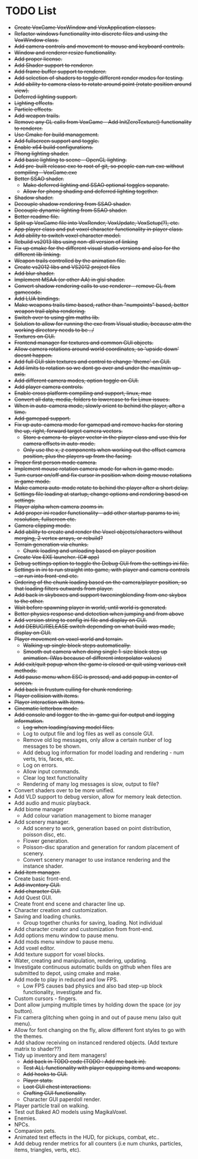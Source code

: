# TODO List

* ~~Create VoxGame VoxWindow and VoxApplication classes.~~
* ~~Refactor windows functionality into discrete files and using the VoxWindow class.~~
* ~~Add camera controls and movement to mouse and keyboard controls.~~
* ~~Window and renderer resize functionality.~~
* ~~Add proper license.~~
* ~~Add Shader support to renderer.~~
* ~~Add frame buffer support to renderer.~~
* ~~Add selection of shaders to toggle different render modes for testing.~~
* ~~Add ability to camera class to rotate around point (rotate position around view).~~
* ~~Deferred lighting support.~~
* ~~Lighting effects.~~
* ~~Particle effects.~~
* ~~Add weapon trails.~~
* ~~Remove any GL calls from VoxGame - Add InitZeroTexture() functionality to renderer.~~
* ~~Use Cmake for build management.~~
* ~~Add fullscreen support and toggle.~~
* ~~Enable x64 build configurations.~~
* ~~Phong lighting shader.~~
* ~~Add basic lighting to scene - OpenGL lighting.~~
* ~~Add pre-built release exe to root of git, so people can run exe without compiling - VoxGame.exe~~
* ~~Better SSAO shader.~~
  * ~~Make deferred lighting and SSAO optional toggles separate.~~
  * ~~Allow for phong shading and deferred lighting together.~~
* ~~Shadow shader.~~
* ~~Decouple shadow rendering from SSAO shader.~~
* ~~Decouple dynamic lighting from SSAO shader.~~
* ~~Better readme file.~~
* ~~Split up VoxGame file into VoxRender, VoxUpdate, VoxSetup(?), etc.~~
* ~~App player class and put voxel character functionality in player class.~~
* ~~Add ability to switch voxel character model.~~
* ~~Rebuild vs2013 libs using non-dll version of linking~~
* ~~Fix up cmake for the different visual studio versions and also for the different lib linking.~~
* ~~Weapon trails controlled by the animation file.~~
* ~~Create vs2012 libs and VS2012 project files~~
* ~~Add blur shader.~~
* ~~Implement MSAA (or other AA) in glsl shader.~~
* ~~Convert shadow rendering calls to use renderer - remove GL from gamecode.~~
* ~~Add LUA bindings.~~
* ~~Make weapons trails time based, rather than "numpoints" based, better weapon trail alpha rendering.~~
* ~~Switch over to using glm maths lib.~~
* ~~Solution to allow for running the exe from Visual studio, because atm the working directory needs to be ../~~
* ~~Textures on GUI.~~
* ~~Frontend manager for textures and common GUI objects.~~
* ~~Allow camera rotations around world coordinates, so 'upside down' doesnt happen.~~
* ~~Add full GUI skin textures and control to change 'theme' on GUI.~~
* ~~Add limits to rotation so we dont go over and under the max/min up-axis.~~
* ~~Add different camera modes, option toggle on GUI.~~
* ~~Add player camera controls.~~
* ~~Enable cross platform compiling and support, linux, mac~~
* ~~Convert all data, media, folders to lowercase to fix Linux issues.~~
* ~~When in auto-camera mode, slowly orient to behind the player, after a time.~~
* ~~Add gamepad support.~~
* ~~Fix up auto-camera mode for gamepad and remove hacks for storing the up, right, forward target camera vectors.~~
  * ~~Store a camera-to-player vector in the player class and use this for camera offsets in auto-mode.~~
  * ~~Only use the x, z components when working out the offset camera position, plus the players up from the facing.~~
* ~~Proper first person mode camera.~~
* ~~Implement mouse rotation camera mode for when in game mode.~~
* ~~Turn cursor on/off and fix cursor in position when doing mouse rotations in game mode.~~
* ~~Make camera auto-mode rotate to behind the player after a short delay.~~
* ~~Settings file loading at startup, change options and rendering based on settings.~~
* ~~Player alpha when camera zooms in.~~
* ~~Add proper ini reader functionality - add other startup params to ini, resolution, fullscreen etc.~~
* ~~Camera clipping mode.~~
* ~~Add ability to create and render the Voxel objects/characters without merging, 2 vertex arrays, or rebuild?~~
* ~~Terrain generation via chunks.~~
  * ~~Chunk loading and unloading based on player position~~
* ~~Create Vox EXE launcher. (C# app)~~
* ~~Debug settings option to toggle the Debug GUI from the settings ini file.~~
* ~~Settings in ini to run straight into game, with player and camera controls - or run into front-end etc.~~
* ~~Ordering of the chunk loading based on the camera/player position, so that loading filters outwards from player.~~
* ~~Add back in skyboxes and support tweeningblending from one skybox to the other.~~
* ~~Wait before spawning player in world, until world is generated.~~
* ~~Better physics response and detection when jumping and from above~~
* ~~Add version string to config ini file and display on GUI.~~
* ~~Add DEBUG/RELEASE switch depending on what build was made, display on GUI.~~
* ~~Player movement on voxel world and terrain.~~
  * ~~Walking up single block steps automatically.~~
  * ~~Smooth out camera when doing single 1-size block step up animation. (Was because of different interpolator values)~~ 
* ~~Add exit/quit popup when the game is closed or quit using various exit methods.~~
* ~~Add pause menu when ESC is pressed, and add popup in center of screen.~~
* ~~Add back in frustum culling for chunk rendering.~~
* ~~Player collision with items.~~
* ~~Player interaction with items.~~
* ~~Cinematic letterbox mode.~~
* ~~Add console and logger to the in-game gui for output and logging information.~~
  * ~~Log when loading/saving model files.~~
  * Log to output file and log files as well as console GUI.
  * Remove old log messages, only allow a certain nunber of log messages to be shown.
  * Add debug log information for model loading and rendering - num verts, tris, faces, etc.
  * Log on errors.
  * Allow input commands.
  * Clear log text functionality
  * Rendering of many log messages is slow, output to file?
* Convert shaders over to be more unified.
* Add VLD support to debug version, allow for memory leak detection.
* Add audio and music playback.
* Add biome manager
  * Add colour variation management to biome manager
* Add scenery manager.
  * Add scenery to work, generation based on point distribution, poisson disc, etc.
  * Flower generation.
  * Poisson-disc sparation and generation for random placement of scenery.
  * Convert scenery manager to use instance rendering and the instance shader.
* ~~Add item manager.~~
* Create basic front-end.
* ~~Add inventory GUI.~~
* ~~Add character GUI.~~
* Add Quest GUI.
* Create front end scene and character line up.
* Character creation and customization.
* Saving and loading chunks.
  * Group together chunks for saving, loading. Not individual
* Add character creator and customization from front-end.
* Add options menu window to pause menu.
* Add mods menu window to pause menu.
* Add voxel editor.
* Add texture support for voxel blocks.
* Water, creating and manipulation, rendering, updating.
* Investigate continuous automatic builds on github when files are submitted to depot, using cmake and make.
* Add mode to play in reduced and low FPS.
  * Low FPS causes bad physics and also bad step-up block functionality, investigate and fix.
* Custom cursors - fingers.
* Dont allow jumping multiple times by holding down the space (or joy button).
* Fix camera glitching when going in and out of pause menu (also quit menu).
* Allow for font changing on the fly, allow different font styles to go with the themes.
* Add shadow receiving on instanced rendered objects. (Add texture matrix to shader??)
* Tidy up inventory and item managers!
  * ~~Add back in TODO code (TODO : Add me back in).~~
  * ~~Test ALL functionality with player equipping items and weapons.~~
  * ~~Add hooks to GUI.~~
  * ~~Player stats.~~
  * ~~Loot GUI chest interactions.~~
  * ~~Crafting GUI functionality.~~
  * Character GUI paperdoll render.
* Player particle trail on walking.
* Test out Baked AO models using MagikaVoxel.
* Enemies.
* NPCs.
* Companion pets.
* Animated text effects in the HUD, for pickups, combat, etc..
* Add debug render metrics for all counters (i.e num chunks, particles, items, triangles, verts, etc).
